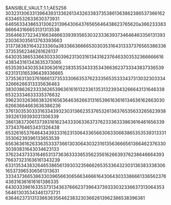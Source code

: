$ANSIBLE_VAULT;1.1;AES256
30323130633139643931336261343263383735386136386238653736616263346532633630373931
6465633438653130623139643064376565646438623765620a366233383866643166653131313538
35646637323431663466633939356530323336393734646463356131393230363035613763393663
3137383831643233360a383366366665303035316431333737656538633637353562346261626137
64303538653366303330396231303161343162376463303532366666616438343161343635373065
65353934303534306361623835353433353436636237333438373365396231313165396439336665
37353631303761666137353330663537623335653533343731303230333432666266313335636463
38303862623333626539636161613233613531323934326664313164633865323334633335376632
39623032636638326165636463626631316539616361613463616266303062663664663636386236
37613035303331633439323031366235376532613637653563326562393839326139393031306339
36613837306137393161623433306336373762333633386361646165633937343764653431326438
65326165376464343933316231306433656630633066386535353931333135306239396133653539
65636361626336353337366130306430323161356366656136646237633030393831643034623133
37623437333164653137363633336535623561626639376238646664393766373231636161343239
63313534383264653865613930323566626535336432303136383338306165373965306561313631
33343736653863303965663065663466616430643033386661336562376436316361616161386335
64303339616335373134363766623739643739333032336637313064353564613035343461373731
6364623731313366363564623832303662613962386538396361
